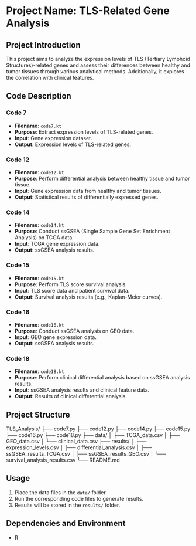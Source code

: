 # Project Name: TLS-Related Gene Analysis

## Project Introduction
This project aims to analyze the expression levels of TLS (Tertiary Lymphoid Structures)-related genes and assess their differences between healthy and tumor tissues through various analytical methods. Additionally, it explores the correlation with clinical features.

## Code Description

### Code 7
- **Filename**: `code7.kt` 
- **Purpose**: Extract expression levels of TLS-related genes.
- **Input**: Gene expression dataset.
- **Output**: Expression levels of TLS-related genes.

### Code 12
- **Filename**: `code12.kt`
- **Purpose**: Perform differential analysis between healthy tissue and tumor tissue.
- **Input**: Gene expression data from healthy and tumor tissues.
- **Output**: Statistical results of differentially expressed genes.

### Code 14
- **Filename**: `code14.kt`
- **Purpose**: Conduct ssGSEA (Single Sample Gene Set Enrichment Analysis) on TCGA data.
- **Input**: TCGA gene expression data.
- **Output**: ssGSEA analysis results.

### Code 15
- **Filename**: `code15.kt` 
- **Purpose**: Perform TLS score survival analysis.
- **Input**: TLS score data and patient survival data.
- **Output**: Survival analysis results (e.g., Kaplan-Meier curves).

### Code 16
- **Filename**: `code16.kt`
- **Purpose**: Conduct ssGSEA analysis on GEO data.
- **Input**: GEO gene expression data.
- **Output**: ssGSEA analysis results.

### Code 18
- **Filename**: `code18.kt` 
- **Purpose**: Perform clinical differential analysis based on ssGSEA analysis results.
- **Input**: ssGSEA analysis results and clinical feature data.
- **Output**: Results of clinical differential analysis.

## Project Structure
TLS_Analysis/
├── code7.py
├── code12.py
├── code14.py
├── code15.py
├── code16.py
├── code18.py
├── data/
│   ├── TCGA_data.csv
│   ├── GEO_data.csv
│   └── clinical_data.csv
├── results/
│   ├── expression_levels.csv
│   ├── differential_analysis.csv
│   ├── ssGSEA_results_TCGA.csv
│   ├── ssGSEA_results_GEO.csv
│   └── survival_analysis_results.csv
└── README.md
## Usage
1. Place the data files in the `data/` folder.
2. Run the corresponding code files to generate results.
3. Results will be stored in the `results/` folder.

## Dependencies and Environment
- R
